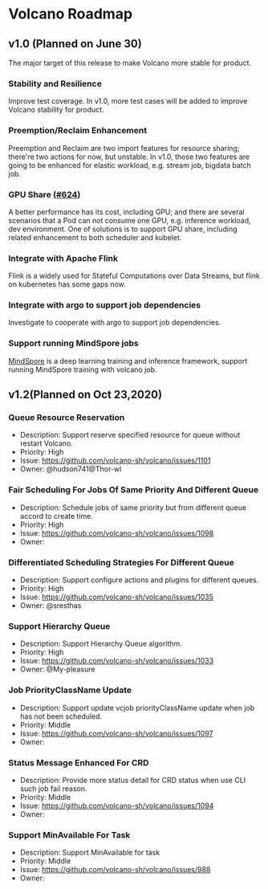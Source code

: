 # Volcano Roadmap

## v1.0 (Planned on June 30)

The major target of this release to make Volcano more stable for product.

### Stability and Resilience

Improve test coverage. In v1.0, more test cases will be added to improve Volcano stability for product.

### Preemption/Reclaim Enhancement

Preemption and Reclaim are two import features for resource sharing; there're two actions for now, but unstable. In v1.0, those two features are going to be enhanced for elastic workload, e.g. stream job, bigdata batch job.

### GPU Share ([#624](https://github.com/volcano-sh/volcano/issues/624))

A better performance has its cost, including GPU; and there are several scenarios that a Pod can not consume one GPU, e.g. inference workload, dev environment. One of solutions is to support GPU share, including related enhancement to both scheduler and kubelet.

### Integrate with Apache Flink

Flink is a widely used for Stateful Computations over Data Streams, but flink on kubernetes has some gaps now.

### Integrate with argo to support job dependencies

Investigate to cooperate with argo to support job dependencies.

### Support running MindSpore jobs

[MindSpore](https://www.mindspore.cn/) is a deep learning training and inference framework, support running MindSpore training with volcano job.

## v1.2(Planned on Oct 23,2020)
### Queue Resource Reservation
* Description: Support reserve specified resource for queue without restart Volcano.
* Priority: High
* Issue: https://github.com/volcano-sh/volcano/issues/1101
* Owner: @hudson741@Thor-wl

### Fair Scheduling For Jobs Of Same Priority And Different Queue
* Description: Schedule jobs of same priority but from different queue accord to create time.
* Priority: High
* Issue: https://github.com/volcano-sh/volcano/issues/1098
* Owner: 

### Differentiated Scheduling Strategies For Different Queue
* Description: Support configure actions and plugins for different queues.
* Priority: High
* Issue: https://github.com/volcano-sh/volcano/issues/1035
* Owner: @sresthas

### Support Hierarchy Queue
* Description: Support Hierarchy Queue algorithm.
* Priority: High
* Issue: https://github.com/volcano-sh/volcano/issues/1033
* Owner: @My-pleasure

### Job PriorityClassName Update
* Description: Support update vcjob priorityClassName update when job has not been scheduled.
* Priority: Middle
* Issue: https://github.com/volcano-sh/volcano/issues/1097
* Owner:

### Status Message Enhanced For CRD
* Description: Provide more status detail for CRD status when use CLI such job fail reason.
* Priority: Middle
* Issue: https://github.com/volcano-sh/volcano/issues/1094
* Owner:

### Support MinAvailable For Task
* Description: Support MinAvailable for task
* Priority: Middle
* Issue: https://github.com/volcano-sh/volcano/issues/988
* Owner:

